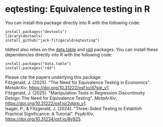 # eqtesting: Equivalence testing in R

You can install this package directly into R with the following code:
```
install.packages("devtools")
library(devtools)
install_github("jack-fitzgerald/eqtesting")
```

lddtest also relies on the [data.table](https://doi.org/10.32614/CRAN.package.data.table) and [rdd](https://doi.org/10.32614/CRAN.package.rdd) packages. You can install these dependencies directly into R with the following code:
```
install.packages("data.table")
install.packages("rdd")
```

Please cite the papers underlying this package: <br/>
Fitzgerald, J. (2025). "The Need for Equivalence Testing in Economics". <i>MetaArXiv</i>, https://doi.org/10.31222/osf.io/d7sqr_v1. <br/>
Fitzgerald, J. (2025). "Manipulation Tests in Regression Discontinuity Design: The Need for Equivalence Testing". <i>MetaArXiv</i>, https://doi.org/10.31222/osf.io/2dgrp_v1. <br/>
Isager, P., & Fitzgerald, J. (2024). "Three-Sided Testing to Establish Practical Significance: A Tutorial". <i>PsyArXiv</i>, https://doi.org/10.31234/osf.io/8y925. <br/>
